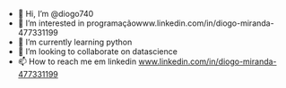 - 👋 Hi, I’m @diogo740
- 👀 I’m interested in  programaçãowww.linkedin.com/in/diogo-miranda-477331199
- 🌱 I’m currently learning  python
- 💞️ I’m looking to collaborate on  datascience
- 📫 How to reach me  em linkedin www.linkedin.com/in/diogo-miranda-477331199
